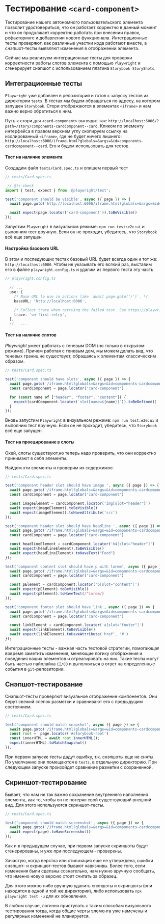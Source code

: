 # Тестирование `<card-component>`

Тестирование нашего автономного пользовательского элемента позволит удостовериться, что он работает корректно в данный момент и что он продолжает корректно работать при внесении правок, рефакторинге и добавлении нового функционала. Интеграционные тесты проверяют, как различные участки кода работают вместе, а снэпшот-тесты выявляют изменения в отображении элемента.

Сейчас мы реализуем интеграционные тесты для проверки корректности работы слотов элемента с помощью `Playwright` и сгенерирует снэпшот с использованием плагина `Storybook StoryShots`.

## Интеграционные тесты

`Playwright` уже добавлен в репозиторий и готов к запуску тестов из директории `tests`. В тестах мы будем обращаться по адресу, на котором запущен `Storybook`. Стори отображаются в элементах `<iframe>` и нам важно верно обратиться к ним.

Путь к стори для `<card-component>` выглядит так: `http://localhost:6006/?path=/story/components-cardcomponent--card`. Кликом по элементу интерфейса в правом верхнем углу скопируем ссылку на изолированный `<iframe>`, где не будет ничего лишнего: `http://localhost:6006/iframe.html?globals=&args=&id=components-cardcomponent--card`. Его и будем использовать для тестов.

#### Тест на наличие элемента

Создадим файл `tests/Card.spec.ts` и опишем первый тест

```ts
// tests/Card.spec.ts

 // @ts-check
import { test, expect } from '@playwright/test';

test('component should be visible', async ({ page }) => {
  await page.goto('http://localhost:6006/iframe.html?globals=&args=&id=components-cardcomponent--card');

  await expect(page.locator('card-component')).toBeVisible()
});
```

Запустим `Playwright` в визуальном режиме: `npm run test:e2e:ui` и выполним тест вручную. Если он не проходит, убедитесь, что `Storybook` всё еще запущен.

#### Настройка базового URL

В этом и последующих тестах базовый URL будет всегда один и тот же: `http://localhost:6006`. Чтобы не указывать его всякий раз, выставим его в файле `playwright.config.ts` и удалим из первого теста эту часть.

```ts
// playwright.config.ts

  // ...
  use: {
    /* Base URL to use in actions like `await page.goto('/')`. */
    baseURL: 'http://localhost:6006',

    /* Collect trace when retrying the failed test. See https://playwright.dev/docs/trace-viewer */
    trace: 'on-first-retry',
  },
  //   ...
```

#### Тест на наличие слотов

*Playwright* умеет работать с теневым DOM (но только в открытом режиме). Причем работая с теневым дом, мы можем делать вид, что теневых границ не существует, обращаясь к элементам классическим образом.

```ts
// tests/Card.spec.ts

test('component should have slots', async ({ page }) => {
  await page.goto('/iframe.html?globals=&args=&id=components-cardcomponent--card');
  const cardComponent = page.locator('card-component')

  for (const name of ["header", "footer", "content"]) {
    expect(cardComponent.locator(`slot[name=${name}]`)).toBeDefined()
  }
});
```

Вновь запустим `Playwright` в визуальном режиме: `npm run test:e2e:ui` и выполним тест вручную. Если он не проходит, убедитесь, что `Storybook` всё еще запущен.

#### Тест на проецирование в слоты

Окей, слоты существуют,но теперь надо проверить, что они корректно принимают в себя элементы.

Найдем эти элементы и проверим их содержимое.

```ts
// tests/Card.spec.ts

test('component header slot should have image ', async ({ page }) => {
  await page.goto('/iframe.html?globals=&args=&id=components-cardcomponent--card');
  const cardComponent = page.locator('card-component')

  const imageElement = cardComponent.locator('img[slot="header"]')
  await expect(imageElement).toBeVisible()
  await expect(imageElement).toHaveAttribute('src')
});

test('component header slot should have headline ', async ({ page }) => {
  await page.goto('/iframe.html?globals=&args=&id=components-cardcomponent--card');
  const cardComponent = page.locator('card-component')

  const headlineElement = cardComponent.locator('h4[slot="header"]')
  await expect(headlineElement).toBeVisible()
  await expect(headlineElement).toHaveText("Food")
});

test('component content slot should have p with lorem', async ({ page }) => {
  await page.goto('/iframe.html?globals=&args=&id=components-cardcomponent--card');
  const cardComponent = page.locator('card-component')

  const pElement = cardComponent.locator('p[slot="content"]')
  await expect(pElement).toBeVisible()
  await expect(pElement).toHaveText(/^Lorem/)
});

test('component footer slot should have link', async ({ page }) => {
  await page.goto('/iframe.html?globals=&args=&id=components-cardcomponent--card');
  const cardComponent = page.locator('card-component')

  const linkElement = cardComponent.locator('a[slot="footer"]')
  await expect(linkElement).toBeVisible()
  await expect(linkElement).toHaveAttribute('href', '#')
});
```

Интеграционные тесты - важная часть тестовой стратегии, помогающая вовремя заметить изменения, меняющие логику отображения и поведения наших элементов и отреагировать на них. Такие тесты могут быть частью пайплайна `CI/CD` и выполняться в ответ на определенные события в `git`-репозитории.

## Снэпшот-тестирование

Снэпшот-тесты проверяют визуальное отображение компонентов. Они берут свежий слепок разметки и сравнивают его с предыдущим состоянием.

```ts
// tests/Card.spec.ts

test('component should match snapshot', async ({ page }) => {
  await page.goto('/iframe.html?globals=&args=&id=components-cardcomponent--card');
  const root =  page.locator('#storybook-root')
  const innerHTML = await root.innerHTML();
  expect(innerHTML).toMatchSnapshot()
});
```

При первом запуске тесты дадут ошибку, т.к. снэпшоты еще не сняты. По умолчанию они помещаются в `tests`, в отдельную директорию. При следующем запуске произойдет сравнение разметки с сохраненной.

## Скриншот-тестирование

Бывает, что нам не так важно сохранение внутреннего наполнения элемента, как то, чтобы он не потерял свой существующий внешний вид. Для этого используются скриншот-тесты.

```ts
// tests/Card.spec.ts

test('component should match screenshot', async ({ page }) => {
  await page.goto('/iframe.html?globals=&args=&id=components-cardcomponent--card');
  await expect(page).toHaveScreenshot()
});
```

Как и в предыдущем случае, при первом запуске скриншоты будут сгенерированы, и уже при последующем - проверены.

Зачастую, когда верстка или стилизация еще не утверждена, ошибки снэпшот- и скриншот-тестов бывают навязчивы. Более того, если изменения были сделаны сознательно, нам нужно вручную сообщать, что именно новую версию стоит считать за образец.

Для этого можно либо вручную удалить снэпшоты и скриншоты (они находятся в одной и той же директории), либо использовать `npx playwright test -u` для их обновления.

В любом случае, логично приступать к таким способам визуального тестирования тогда, когда общие черты элемента уже намечены и регулярных изменений не планируется.
